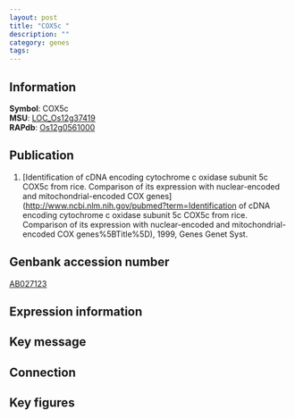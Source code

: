 ```yaml
---
layout: post
title: "COX5c "
description: ""
category: genes
tags: 
---
```


## Information
__Symbol__: COX5c   
__MSU__: [LOC_Os12g37419](http://rice.plantbiology.msu.edu/cgi-bin/ORF_infopage.cgi?orf=LOC_Os12g37419)  
__RAPdb__: [Os12g0561000](http://rapdb.dna.affrc.go.jp/viewer/gbrowse_details/irgsp1?name=Os12g0561000)  

## Publication
1. [Identification of cDNA encoding cytochrome c oxidase subunit 5c COX5c from rice. Comparison of its expression with nuclear-encoded and mitochondrial-encoded COX genes](http://www.ncbi.nlm.nih.gov/pubmed?term=Identification of cDNA encoding cytochrome c oxidase subunit 5c COX5c from rice. Comparison of its expression with nuclear-encoded and mitochondrial-encoded COX genes%5BTitle%5D), 1999, Genes Genet Syst.

## Genbank accession number
[AB027123](http://www.ncbi.nlm.nih.gov/nuccore/AB027123)  

## Expression information

## Key message

## Connection

## Key figures


